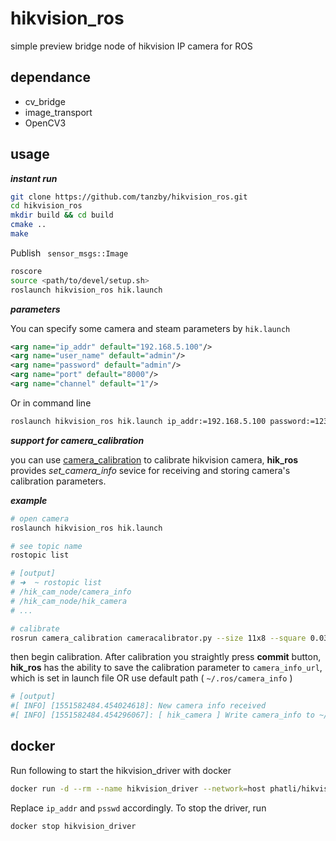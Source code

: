 # hikvision_ros
simple preview bridge node of  hikvision IP camera for ROS 



## dependance

* cv_bridge
* image_transport
* OpenCV3

## usage



***instant run***

```sh
git clone https://github.com/tanzby/hikvision_ros.git
cd hikvision_ros
mkdir build && cd build
cmake ..
make
```

Publish ` sensor_msgs::Image`

```sh
roscore
source <path/to/devel/setup.sh>
roslaunch hikvision_ros hik.launch
```



***parameters***

You can specify some camera and steam parameters by `hik.launch`

```xml
<arg name="ip_addr" default="192.168.5.100"/>
<arg name="user_name" default="admin"/>
<arg name="password" default="admin"/>
<arg name="port" default="8000"/>
<arg name="channel" default="1"/>
```

Or in command line

```sh
roslaunch hikvision_ros hik.launch ip_addr:=192.168.5.100 password:=123456
```



***support for camera_calibration***

you can use [camera_calibration](http://wiki.ros.org/camera_calibration/)  to calibrate hikvision camera, **hik_ros**  provides *set_camera_info* sevice for receiving and storing camera's calibration parameters. 

***example***

```sh
# open camera
roslaunch hikvision_ros hik.launch

# see topic name
rostopic list

# [output]
# ➜  ~ rostopic list
# /hik_cam_node/camera_info
# /hik_cam_node/hik_camera
# ...

# calibrate
rosrun camera_calibration cameracalibrator.py --size 11x8 --square 0.03 image:=/hik_cam_node/hik_camera  camera:=/hik_cam_node/hik_camera
```

then begin calibration. After calibration you straightly press **commit** button,  **hik_ros** has the ability to save the calibration parameter to `camera_info_url`, which is set in launch file OR use default path (  `~/.ros/camera_info` )   

```sh
# [output]
#[ INFO] [1551582484.454024618]: New camera info received
#[ INFO] [1551582484.454296067]: [ hik_camera ] Write camera_info to ~/.ros/camera_info/hik_camera.yaml success.
```


## docker
Run following to start the hikvision_driver with docker

```sh
docker run -d --rm --name hikvision_driver --network=host phatli/hikvision:latest roslaunch hikvision_ros hik.launch ip_addr:={ip_addr} password:={psswd}
```

Replace `ip_addr` and `psswd` accordingly.
To stop the driver, run
```sh
docker stop hikvision_driver
```